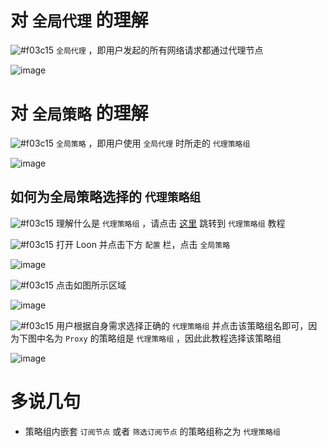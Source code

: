 # 对 `全局代理` 的理解

![#f03c15](https://placehold.it/15/f03c15/000000?text=+) `全局代理` ，即用户发起的所有网络请求都通过代理节点

![image](https://raw.githubusercontent.com/chiupam/tutorial-image/master/Loon/Plus/ALL_PROXY.jpg)

# 对 `全局策略` 的理解

![#f03c15](https://placehold.it/15/f03c15/000000?text=+) `全局策略` ，即用户使用 `全局代理` 时所走的 `代理策略组`

![image](https://raw.githubusercontent.com/chiupam/tutorial-image/master/Loon/Plus/Global_Group_1.jpg)

## 如何为全局策略选择的 `代理策略组`

![#f03c15](https://placehold.it/15/f03c15/000000?text=+) 理解什么是 `代理策略组` ，请点击 [这里](https://github.com/chiupam/tutorial/blob/master/Loon/Plus/Default_Proxy.md) 跳转到 `代理策略组` 教程

![#f03c15](https://placehold.it/15/f03c15/000000?text=+) 打开 Loon 并点击下方 `配置` 栏，点击 `全局策略`

![image](https://raw.githubusercontent.com/chiupam/tutorial-image/master/Loon/Plus/Global_Group.jpg)

![#f03c15](https://placehold.it/15/f03c15/000000?text=+) 点击如图所示区域

![image](https://raw.githubusercontent.com/chiupam/tutorial-image/master/Loon/Plus/Default_Proxy_1.jpg)

![#f03c15](https://placehold.it/15/f03c15/000000?text=+) 用户根据自身需求选择正确的 `代理策略组` 并点击该策略组名即可，因为下图中名为 `Proxy` 的策略组是 `代理策略组` ，因此此教程选择该策略组

![image](https://raw.githubusercontent.com/chiupam/tutorial-image/master/Loon/Plus/Default_Proxy_2.jpg)

# 多说几句

- 策略组内嵌套 `订阅节点` 或者 `筛选订阅节点` 的策略组称之为 `代理策略组`
